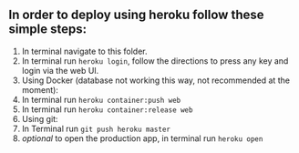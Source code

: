 ## In order to deploy using heroku follow these simple steps: 

1. In terminal navigate to this folder.
1. In terminal run `heroku login`, follow the directions to press any key and login via the web UI.
1. Using Docker (database not working this way, not recommended at the moment):
  1. In terminal run `heroku container:push web`
  1. In terminal run `heroku container:release web`
1. Using git:
  1. In Terminal run `git push heroku master`
1. _optional_ to open the production app, in terminal run `heroku open`
